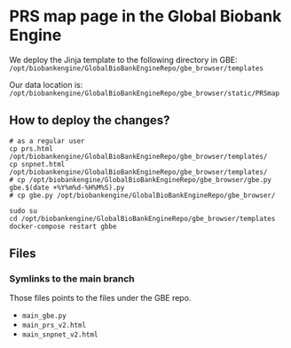 # PRS map page in the Global Biobank Engine

We deploy the Jinja template to the following directory in GBE: `/opt/biobankengine/GlobalBioBankEngineRepo/gbe_browser/templates`

Our data location is: `/opt/biobankengine/GlobalBioBankEngineRepo/gbe_browser/static/PRSmap`

## How to deploy the changes?

```{bash}
# as a regular user
cp prs.html /opt/biobankengine/GlobalBioBankEngineRepo/gbe_browser/templates/
cp snpnet.html /opt/biobankengine/GlobalBioBankEngineRepo/gbe_browser/templates/
# cp /opt/biobankengine/GlobalBioBankEngineRepo/gbe_browser/gbe.py gbe.$(date +%Y%m%d-%H%M%S).py
# cp gbe.py /opt/biobankengine/GlobalBioBankEngineRepo/gbe_browser/
```

```{bash}
sudo su
cd /opt/biobankengine/GlobalBioBankEngineRepo/gbe_browser/templates
docker-compose restart gbbe
```
## Files
### Symlinks to the main branch

Those files points to the files under the GBE repo.

- `main_gbe.py`
- `main_prs_v2.html`
- `main_snpnet_v2.html`
